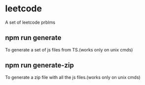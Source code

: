# leetcode
A set of leetcode prblms

## npm run generate
To generate a set of js files from TS.(works only on unix cmds)

## npm run generate-zip
To generate a zip file with all the js files.(works only on unix cmds)